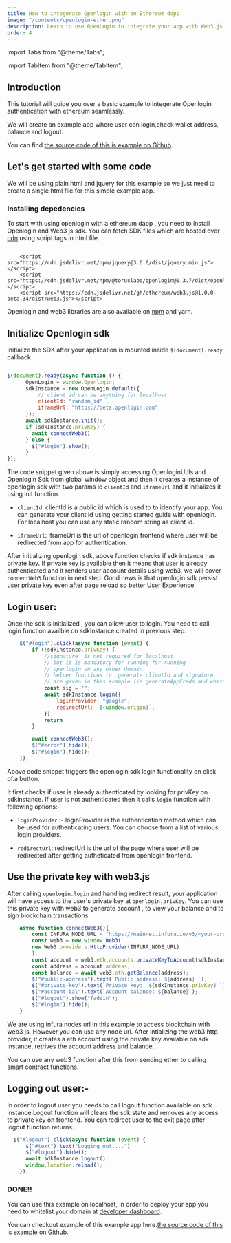 ```yaml
---
title: How to integerate Openlogin with an Ethereum dapp.
image: "/contents/openlogin-ether.png"
description: Learn to use OpenLogin to integrate your app with Web3.js
order: 4
---
```


import Tabs from "@theme/Tabs";

import TabItem from "@theme/TabItem";

## Introduction

This tutorial will guide you over a basic example to integerate Openlogin authentication with ethereum seamlessly.

We will create an example app where user can login,check wallet address, balance and logout.



You can find [the source code of this is example on Github](https://github.com/himanshuchawla009/openlogin-web-example).

## Let's get started with some code

We will be using plain html and jquery for this example so we just need to create a single html file for this simple example app.

### Installing depedencies

To start with using openlogin with a ethereum dapp , you need to install Openlogin and Web3 js sdk. You can fetch SDK files which are hosted over [cdn]("https://www.jsdelivr.com/package/npm/@toruslabs/openlogin") using script tags in html file.



```shell

    <script src="https://cdn.jsdelivr.net/npm/jquery@3.6.0/dist/jquery.min.js"></script>
    <script src="https://cdn.jsdelivr.net/npm/@toruslabs/openlogin@0.3.7/dist/openlogin.umd.min.js"></script>
    <script src="https://cdn.jsdelivr.net/gh/ethereum/web3.js@1.0.0-beta.34/dist/web3.js"></script>
```

Openlogin and web3 libraries are also available on [npm](https://www.npmjs.com/package/@toruslabs/openlogin) and yarn.


## Initialize Openlogin sdk

Initialize the SDK after your application is mounted inside `$(document).ready` callback.

```js

$(document).ready(async function () {
      OpenLogin = window.Openlogin;
      sdkInstance = new OpenLogin.default({
          // client id can be anything for localhost
          clientId: "random_id" ,
          iframeUrl: "https://beta.openlogin.com"
      });
      await sdkInstance.init();
      if (sdkInstance.privKey) {
        await connectWeb3()
      } else {
        $("#login").show();
      }
});
```

The code snippet given above is simply accessing OpenloginUtils and Openlogin Sdk from global window object and then it creates a instance of openlogin sdk with two params ie `clientId` and `iframeUrl` and it initializes it using init function.

- `clientId`: clientId is a public id which is used to to identify your app. You can generate your client id using getting started guide with openlogin. For localhost you can use any static random string as client id.

- `iframeUrl`: iframeUrl is the url of openlogin frontend where user will be redirected from app for authentication.


After initializing openlogin sdk, above function checks if sdk instance has private key. If private key is available then it means that user is already authenticated and it renders user account details using web3, we will cover `connectWeb3` function in next step. Good news is that openlogin sdk persist user private key even after page reload so better User Experience.


## Login user:

Once the sdk is initialized , you can allow user to login. You need to call login function availble on sdkInstance created in previous step.

```js
    $("#login").click(async function (event) {
        if (!sdkInstance.privKey) {
            //signature  is not required for localhost
            // but it is mandatory for running for running
            // openlogin on any other domain.
            // helper functions to  generate clientId and signature
            // are given in this example (ie generateAppCreds and whitelistOrigin).
            const sig = "";
            await sdkInstance.login({
                loginProvider: "google",
                redirectUrl: `${window.origin}`,
            });
            return
        }

        await connectWeb3();
        $("#error").hide();
        $("#login").hide();
    });
```

Above code snippet triggers the openlogin sdk login functionality on click of.a button.

It first checks if user is already authenticated by looking for privKey on sdkinstance. If user is not authenticated then it calls `login` function with following options:-

- `loginProvider` :- loginProvider is the authentication method which can be used for authenticating users. You can choose from a list of various login providers.

- `redirectUrl`: redirectUrl is the url of the page where user will be redirected after getting autheticated from openlogin frontend.

## Use the private key with web3.js

After calling `openlogin.login` and handling redirect result, your application will have access to the user's private key at `openlogin.privKey`. You can use this private key with web3 to generate account , to view your balance and to sign blockchain transactions.


```js
    async function connectWeb3(){
        const INFURA_NODE_URL = "https://mainnet.infura.io/v3/<your-project-id>";
        const web3 = new window.Web3(
        new Web3.providers.HttpProvider(INFURA_NODE_URL)
        );
        const account = web3.eth.accounts.privateKeyToAccount(sdkInstance.privKey);
        const address = account.address;
        const balance = await web3.eth.getBalance(address);
        $("#public-address").text(`Public address: ${address} `);
        $("#private-key").text(`Private key:  ${sdkInstance.privKey} `);
        $("#account-bal").text(`Account balance: ${balance}`);
        $("#logout").show("fadein");
        $("#login").hide();
    }
```

We are using infura nodes url in this example to access blockchain with web3 js. However you can use any node url. After intializing the web3 http provider, it creates a eth account using the private key available on sdk instance, retrives the account address and balance.

You can use any web3 function after this from sending ether to calling smart contract functions.

## Logging out user:-

In order to logout user you needs to call logout function available on sdk instance.Logout function will clears the sdk state and removes any access to private key on frontend. You can redirect user to the exit page after logout function returns.


```js
  $("#logout").click(async function (event) {
      $("#text").text("Logging out....")
      $("#logout").hide();
      await sdkInstance.logout();
      window.location.reload();
    });
```

### DONE!!
You can use this example on localhost, in order to deploy your app you need to whitelist your domain at [developer dashboard](http://developer.tor.us/).

You can checkout example of this example app here.[the source code of this is example on Github](https://github.com/himanshuchawla009/openlogin-web-example).
